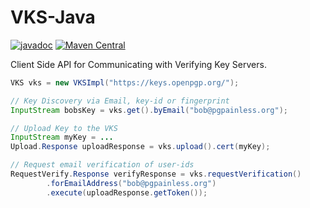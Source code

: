 <!--
SPDX-FileCopyrightText: 2022 Paul Schaub <vanitasvitae@fsfe.org>

SPDX-License-Identifier: Apache-2.0
-->

# VKS-Java

[![javadoc](https://javadoc.io/badge2/org.pgpainless/vks-java/javadoc.svg)](https://javadoc.io/doc/org.pgpainless/vks-java)
[![Maven Central](https://badgen.net/maven/v/maven-central/org.pgpainless/vks-java)](https://search.maven.org/artifact/org.pgpainless/vks-java)

Client Side API for Communicating with Verifying Key Servers.

```java
VKS vks = new VKSImpl("https://keys.openpgp.org/");

// Key Discovery via Email, key-id or fingerprint
InputStream bobsKey = vks.get().byEmail("bob@pgpainless.org");

// Upload Key to the VKS
InputStream myKey = ...
Upload.Response uploadResponse = vks.upload().cert(myKey);

// Request email verification of user-ids
RequestVerify.Response verifyResponse = vks.requestVerification()
        .forEmailAddress("bob@pgpainless.org")
        .execute(uploadResponse.getToken());
```
